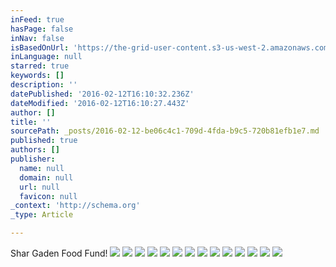 ```yaml
---
inFeed: true
hasPage: false
inNav: false
isBasedOnUrl: 'https://the-grid-user-content.s3-us-west-2.amazonaws.com/f0be0f62-87f5-4c11-8057-24084246669c.png'
inLanguage: null
starred: true
keywords: []
description: ''
datePublished: '2016-02-12T16:10:32.236Z'
dateModified: '2016-02-12T16:10:27.443Z'
author: []
title: ''
sourcePath: _posts/2016-02-12-be06c4c1-709d-4fda-b9c5-720b81efb1e7.md
published: true
authors: []
publisher:
  name: null
  domain: null
  url: null
  favicon: null
_context: 'http://schema.org'
_type: Article

---
```

Shar Gaden Food Fund!
![](https://the-grid-user-content.s3-us-west-2.amazonaws.com/f0be0f62-87f5-4c11-8057-24084246669c.png)
![](https://the-grid-user-content.s3-us-west-2.amazonaws.com/a65002b6-ef21-4260-a233-1efe4fcfc467.png)
![](https://the-grid-user-content.s3-us-west-2.amazonaws.com/4810caa4-8216-47c7-96ff-61c013699ae2.png)
![](https://the-grid-user-content.s3-us-west-2.amazonaws.com/a759eb17-a6e7-40c4-999f-685a9196db69.png)
![](https://the-grid-user-content.s3-us-west-2.amazonaws.com/6d298ccb-bfd4-4ab3-976e-266d8fb0f678.png)
![](https://the-grid-user-content.s3-us-west-2.amazonaws.com/caddbd32-0508-4a9c-b927-17060c89e0f3.png)
![](https://the-grid-user-content.s3-us-west-2.amazonaws.com/a86235b4-4b3d-4b09-bcea-56ad5b6b062f.png)
![](https://the-grid-user-content.s3-us-west-2.amazonaws.com/e46c752c-36ba-4402-83b9-608fcbcc7ce9.png)
![](https://the-grid-user-content.s3-us-west-2.amazonaws.com/fc76c7be-9fdb-4434-b455-27394ead790d.png)
![](https://the-grid-user-content.s3-us-west-2.amazonaws.com/126e32b1-d25d-498e-8fb7-8a2401e1a725.png)
![](https://the-grid-user-content.s3-us-west-2.amazonaws.com/5197dc1a-51a6-40c4-b3c7-9f556288d7ad.png)
![](https://the-grid-user-content.s3-us-west-2.amazonaws.com/c9ea78ea-fadb-40b9-8993-2046f1640c82.png)
![](https://the-grid-user-content.s3-us-west-2.amazonaws.com/3dc6f6da-21c9-4498-9051-e52710e12690.png)
![](https://the-grid-user-content.s3-us-west-2.amazonaws.com/0e7a0466-f127-4e87-ba3a-bcb3cfbd5831.png)